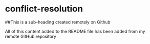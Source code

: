 # conflict-resolution

##This is a sub-heading created remotely on Github

All of this content added to the README file has been added from my remote GitHub repository
